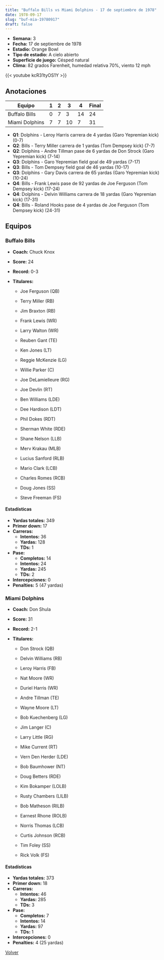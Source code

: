 ```yaml
---
title: "Buffalo Bills vs Miami Dolphins - 17 de septiembre de 1978"
date: 1978-09-17
slug: "buf-mia-19780917"
draft: false
---
```


- **Semana:** 3
- **Fecha:** 17 de septiembre de 1978
- **Estadio:** Orange Bowl
- **Tipo de estadio:** A cielo abierto
- **Superficie de juego:** Césped natural
- **Clima:** 82 grados Farenheit, humedad relativa 70%, viento 12 mph


{{< youtube kcR31tyOS1Y >}}


## Anotaciones
| Equipo | 1 | 2 | 3 | 4 | Final |
|--------|---|---|---|---|-------|
| Buffalo Bills  | 0 | 7 | 3 | 14  | 24 |
| Miami Dolphins  | 7 | 7 | 10 | 7  | 31 |
- **Q1**: Dolphins - Leroy Harris carrera de 4 yardas (Garo Yepremian kick) (0-7)
- **Q2**: Bills - Terry Miller carrera de 1 yardas (Tom Dempsey kick) (7-7)
- **Q2**: Dolphins - Andre Tillman pase de 6 yardas de Don Strock (Garo Yepremian kick) (7-14)
- **Q3**: Dolphins - Garo Yepremian field goal de 49 yardas (7-17)
- **Q3**: Bills - Tom Dempsey field goal de 46 yardas (10-17)
- **Q3**: Dolphins - Gary Davis carrera de 65 yardas (Garo Yepremian kick) (10-24)
- **Q4**: Bills - Frank Lewis pase de 92 yardas de Joe Ferguson (Tom Dempsey kick) (17-24)
- **Q4**: Dolphins - Delvin Williams carrera de 18 yardas (Garo Yepremian kick) (17-31)
- **Q4**: Bills - Roland Hooks pase de 4 yardas de Joe Ferguson (Tom Dempsey kick) (24-31)


## Equipos


### Buffalo Bills
* **Coach:** Chuck Knox
* **Score:** 24
* **Record:** 0-3
* **Titulares:** 

  * Joe Ferguson (QB) 

  * Terry Miller (RB) 

  * Jim Braxton (RB) 

  * Frank Lewis (WR) 

  * Larry Walton (WR) 

  * Reuben Gant (TE) 

  * Ken Jones (LT) 

  * Reggie McKenzie (LG) 

  * Willie Parker (C) 

  * Joe DeLamielleure (RG) 

  * Joe Devlin (RT) 

  * Ben Williams (LDE) 

  * Dee Hardison (LDT) 

  * Phil Dokes (RDT) 

  * Sherman White (RDE) 

  * Shane Nelson (LLB) 

  * Merv Krakau (MLB) 

  * Lucius Sanford (RLB) 

  * Mario Clark (LCB) 

  * Charles Romes (RCB) 

  * Doug Jones (SS) 

  * Steve Freeman (FS) 

#### Estadísticas
* **Yardas totales:** 349
* **Primer down:** 17
* **Carreras:**
  * **Intentos:** 36
  * **Yardas:** 128
  * **TDs:** 1
* **Pase:**
  * **Completos:** 14
  * **Intentos:** 24
  * **Yardas:** 245
  * **TDs:** 2
* **Intercepciones:** 0
* **Penalties:** 5 (47 yardas)

### Miami Dolphins
* **Coach:** Don Shula
* **Score:** 31
* **Record:** 2-1
* **Titulares:** 

  * Don Strock (QB) 

  * Delvin Williams (RB) 

  * Leroy Harris (FB) 

  * Nat Moore (WR) 

  * Duriel Harris (WR) 

  * Andre Tillman (TE) 

  * Wayne Moore (LT) 

  * Bob Kuechenberg (LG) 

  * Jim Langer (C) 

  * Larry Little (RG) 

  * Mike Current (RT) 

  * Vern Den Herder (LDE) 

  * Bob Baumhower (NT) 

  * Doug Betters (RDE) 

  * Kim Bokamper (LOLB) 

  * Rusty Chambers (LILB) 

  * Bob Matheson (RILB) 

  * Earnest Rhone (ROLB) 

  * Norris Thomas (LCB) 

  * Curtis Johnson (RCB) 

  * Tim Foley (SS) 

  * Rick Volk (FS) 

#### Estadísticas
* **Yardas totales:** 373
* **Primer down:** 18
* **Carreras:**
  * **Intentos:** 46
  * **Yardas:** 285
  * **TDs:** 3
* **Pase:**
  * **Completos:** 7
  * **Intentos:** 14
  * **Yardas:** 97
  * **TDs:** 1
* **Intercepciones:** 0
* **Penalties:** 4 (25 yardas)


[Volver](/historia/1978)
